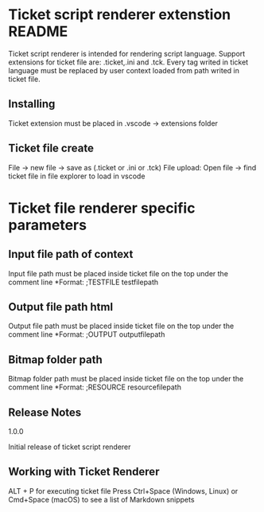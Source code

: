 # Ticket script renderer extenstion README

Ticket script renderer is intended for rendering script language. Support extensions for ticket file are: .ticket,.ini and .tck. Every tag writed in ticket language must be replaced by user context loaded from path writed in ticket file.

## Installing

Ticket extension must be placed in .vscode -> extensions folder

## Ticket file create

File -> new file -> save as (.ticket or .ini or .tck) File upload: Open file -> find ticket file in file explorer to load in vscode

# Ticket file renderer specific parameters

## Input file path of context

Input file path must be placed inside ticket file on the top under the comment line *Format: ;TESTFILE testfilepath

## Output file path html

Output file path must be placed inside ticket file on the top under the comment line *Format: ;OUTPUT outputfilepath

## Bitmap folder path

Bitmap folder path must be placed inside ticket file on the top under the comment line *Format: ;RESOURCE resourcefilepath

## Release Notes

1.0.0

Initial release of ticket script renderer

## Working with Ticket Renderer

 ALT + P for executing ticket file
 Press Ctrl+Space (Windows, Linux) or Cmd+Space (macOS) to see a list of Markdown snippets
